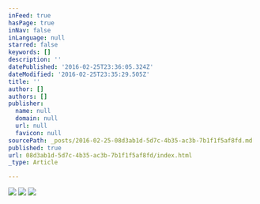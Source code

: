 ```yaml
---
inFeed: true
hasPage: true
inNav: false
inLanguage: null
starred: false
keywords: []
description: ''
datePublished: '2016-02-25T23:36:05.324Z'
dateModified: '2016-02-25T23:35:29.505Z'
title: ''
author: []
authors: []
publisher:
  name: null
  domain: null
  url: null
  favicon: null
sourcePath: _posts/2016-02-25-08d3ab1d-5d7c-4b35-ac3b-7b1f1f5af8fd.md
published: true
url: 08d3ab1d-5d7c-4b35-ac3b-7b1f1f5af8fd/index.html
_type: Article

---
```

![](https://the-grid-user-content.s3-us-west-2.amazonaws.com/7b33f341-3750-4007-8e06-95652d9cd8f5.jpg)
![](https://the-grid-user-content.s3-us-west-2.amazonaws.com/35b70164-7b61-4db8-aeb5-09d710425579.jpg)
![](https://the-grid-user-content.s3-us-west-2.amazonaws.com/0dfa8c51-bdec-4019-9c15-9922e1881cf0.jpg)